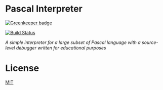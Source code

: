 # Pascal Interpreter

[![Greenkeeper badge](https://badges.greenkeeper.io/ghaiklor/pascal-interpreter.svg)](https://greenkeeper.io/)

[![Build Status](https://travis-ci.org/ghaiklor/pascal-interpreter.svg?branch=master)](https://travis-ci.org/ghaiklor/pascal-interpreter)

_A simple interpreter for a large subset of Pascal language with a source-level debugger written for educational purposes_

# License

[MIT](./LICENSE)
